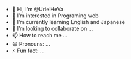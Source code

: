 - 👋 Hi, I’m @UrielHeVa
- 👀 I’m interested in Programing web
- 🌱 I’m currently learning English and Japanese
- 💞️ I’m looking to collaborate on ...
- 📫 How to reach me ...
- 😄 Pronouns: ...
- ⚡ Fun fact: ...

<!---
UrielHeVa/UrielHeVa is a ✨ special ✨ repository because its `README.md` (this file) appears on your GitHub profile.
You can click the Preview link to take a look at your changes.
--->
